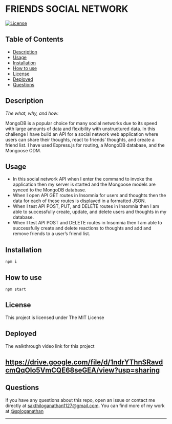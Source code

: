 # FRIENDS SOCIAL NETWORK

[![License](https://img.shields.io/badge/License-MIT-yellow.svg)](https://opensource.org/licenses/MIT)

## Table of Contents

* [Description](#description)
* [Usage](#usage)
* [Installation](#installation)
* [How to use](#how-to-use)
* [License](#license)
* [Deployed](#deployed)
* [Questions](#questions)

## Description 
    
*The what, why, and how:* 
      
MongoDB is a popular choice for many social networks due to its speed with large amounts of data and flexibility with unstructured data. In this challenge I have build an API for a social network web application where users can share their thoughts, react to friends’ thoughts, and create a friend list. I have used Express.js for routing, a MongoDB database, and the Mongoose ODM.
## Usage

* In this social network API when I enter the command to invoke the application then my server is started and the Mongoose models are synced to the MongoDB database.
* When I open API GET routes in Insomnia for users and thoughts then the data for each of these routes is displayed in a formatted JSON.
* When I test API POST, PUT, and DELETE routes in Insomnia then I am able to successfully create, update, and delete users and thoughts in my database.
* When I test API POST and DELETE routes in Insomnia then I am able to successfully create and delete reactions to thoughts and add and remove friends to a user’s friend list.

## Installation

  ```npm i```
  

## How to use

```npm start```

## License
  
This project is licensed under The MIT License

## Deployed

The walkthrough video link for this project
## https://drive.google.com/file/d/1ndrYThnSRavdcmQqOlo5VmCQE68seGEA/view?usp=sharing

## Questions

If you have any questions about this repo, open an issue or contact me directly at sakthiloganathan1127@gmail.com. You can find more of my work at [@sploganathan](https://github.com/sploganathan)

   
---
